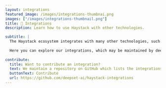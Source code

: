 ```yaml
---
layout: integrations
featured_image: /images/integrations-thumbnai.png
images: ["/images/integrations-thumbnail.png"]
title: 🧩 Integrations
description: Learn how to use Haystack with other technologies.

subtitle: |
  The Haystack ecosystem integrates with many other technologies, such as vector databases, model providers and custom components created by the community. 
  
  Here you can explore our integrations, which may be maintained by deepset, or submitted by the community.
  
contribute:
  title: Want to contribute an integration?
  text: We maintain a repository on GitHub which lists the integrations you see above. You can add your integration by following the contribution instructions on this repo.
  buttonText: Contribute
  url: https://github.com/deepset-ai/haystack-integrations
---
```


